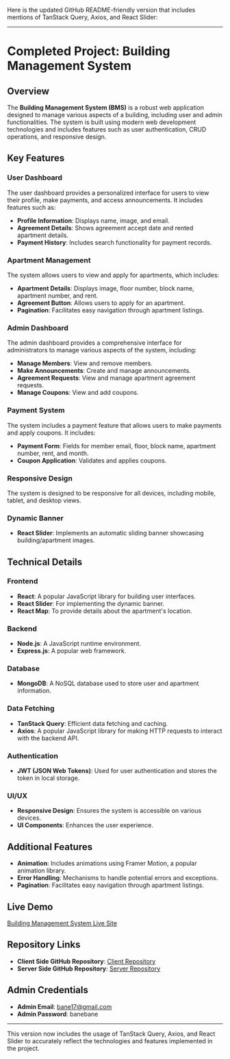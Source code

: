 Here is the updated GitHub README-friendly version that includes mentions of TanStack Query, Axios, and React Slider:

---

# **Completed Project: Building Management System**

## **Overview**
The **Building Management System (BMS)** is a robust web application designed to manage various aspects of a building, including user and admin functionalities. The system is built using modern web development technologies and includes features such as user authentication, CRUD operations, and responsive design.

## **Key Features**

### **User Dashboard**
The user dashboard provides a personalized interface for users to view their profile, make payments, and access announcements. It includes features such as:
- **Profile Information**: Displays name, image, and email.
- **Agreement Details**: Shows agreement accept date and rented apartment details.
- **Payment History**: Includes search functionality for payment records.

### **Apartment Management**
The system allows users to view and apply for apartments, which includes:
- **Apartment Details**: Displays image, floor number, block name, apartment number, and rent.
- **Agreement Button**: Allows users to apply for an apartment.
- **Pagination**: Facilitates easy navigation through apartment listings.

### **Admin Dashboard**
The admin dashboard provides a comprehensive interface for administrators to manage various aspects of the system, including:
- **Manage Members**: View and remove members.
- **Make Announcements**: Create and manage announcements.
- **Agreement Requests**: View and manage apartment agreement requests.
- **Manage Coupons**: View and add coupons.

### **Payment System**
The system includes a payment feature that allows users to make payments and apply coupons. It includes:
- **Payment Form**: Fields for member email, floor, block name, apartment number, rent, and month.
- **Coupon Application**: Validates and applies coupons.

### **Responsive Design**
The system is designed to be responsive for all devices, including mobile, tablet, and desktop views.

### **Dynamic Banner**
- **React Slider**: Implements an automatic sliding banner showcasing building/apartment images.

## **Technical Details**

### **Frontend**
- **React**: A popular JavaScript library for building user interfaces.
- **React Slider**: For implementing the dynamic banner.
- **React Map**: To provide details about the apartment's location.

### **Backend**
- **Node.js**: A JavaScript runtime environment.
- **Express.js**: A popular web framework.

### **Database**
- **MongoDB**: A NoSQL database used to store user and apartment information.

### **Data Fetching**
- **TanStack Query**: Efficient data fetching and caching.
- **Axios**: A popular JavaScript library for making HTTP requests to interact with the backend API.

### **Authentication**
- **JWT (JSON Web Tokens)**: Used for user authentication and stores the token in local storage.

### **UI/UX**
- **Responsive Design**: Ensures the system is accessible on various devices.
- **UI Components**: Enhances the user experience.


## **Additional Features**
- **Animation**: Includes animations using Framer Motion, a popular animation library.
- **Error Handling**: Mechanisms to handle potential errors and exceptions.
- **Pagination**: Facilitates easy navigation through apartment listings.

## **Live Demo**
[Building Management System Live Site](https://skyviewapartments-c882f.web.app/)

## **Repository Links**
- **Client Side GitHub Repository**: [Client Repository](https://github.com/programming-hero-web-course1/b9a12-client-side-Faisal778)
- **Server Side GitHub Repository**: [Server Repository](https://github.com/programming-hero-web-course1/b9a12-server-side-Faisal778)

## **Admin Credentials**
- **Admin Email**: bane17@gmail.com
- **Admin Password**: banebane

---

This version now includes the usage of TanStack Query, Axios, and React Slider to accurately reflect the technologies and features implemented in the project.
